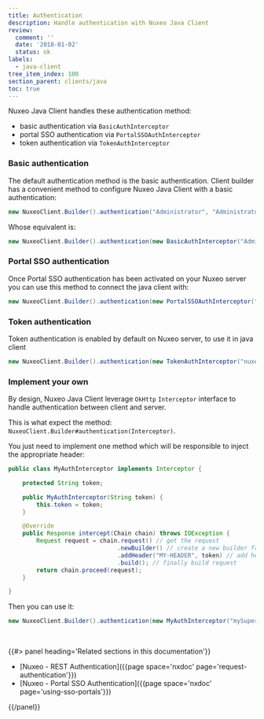 ```yaml
---
title: Authentication
description: Handle authentication with Nuxeo Java Client
review:
  comment: ''
  date: '2018-01-02'
  status: ok
labels:
  - java-client
tree_item_index: 100
section_parent: clients/java
toc: true
---
```


Nuxeo Java Client handles these authentication method:

- basic authentication via `BasicAuthInterceptor`
- portal SSO authentication via `PortalSSOAuthInterceptor`
- token authentication via `TokenAuthInterceptor`

### Basic authentication

The default authentication method is the basic authentication. Client builder has a convenient method to configure Nuxeo Java Client with a basic authentication:

```java
new NuxeoClient.Builder().authentication("Administrator", "Administrator");
```

Whose equivalent is:

```java
new NuxeoClient.Builder().authentication(new BasicAuthInterceptor("Administrator", "Administrator"));
```

### Portal SSO authentication

Once Portal SSO authentication has been activated on your Nuxeo server you can use this method to connect the java client with:

```java
new NuxeoClient.Builder().authentication(new PortalSSOAuthInterceptor("Administrator", "nuxeo5secretkey"));
```

### Token authentication

Token authentication is enabled by default on Nuxeo server, to use it in java client

```java
new NuxeoClient.Builder().authentication(new TokenAuthInterceptor("nuxeoToken"));
```

### Implement your own

By design, Nuxeo Java Client leverage `OkHttp` `Interceptor` interface to handle authentication between client and server.

This is what expect the method: `NuxeoClient.Builder#authentication(Interceptor)`.

You just need to implement one method which will be responsible to inject the appropriate header:

```java
public class MyAuthInterceptor implements Interceptor {

    protected String token;

    public MyAuthInterceptor(String token) {
        this.token = token;
    }

    @Override
    public Response intercept(Chain chain) throws IOException {
        Request request = chain.request() // get the request
                               .newBuilder() // create a new builder from it
                               .addHeader("MY-HEADER", token) // add header
                               .build(); // finally build request
        return chain.proceed(request);
    }

}
```

Then you can use it:

```java
new NuxeoClient.Builder().authentication(new MyAuthInterceptor("mySuperToken"));
```

&nbsp;

<div class="row" data-equalizer data-equalize-on="medium"><div class="column medium-6">{{#> panel heading='Related sections in this documentation'}}

- [Nuxeo - REST Authentication]({{page space='nxdoc' page='request-authentication'}})
- [Nuxeo - Portal SSO Authentication]({{page space='nxdoc' page='using-sso-portals'}})

{{/panel}}</div></div>

&nbsp;
